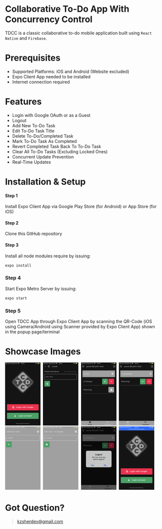 # Collaborative To-Do App With Concurrency Control
TDCC is a classic collaborative to-do mobile application built using `React Native` and `Firebase`.

# Prerequisites
- Supported Platforms: iOS and Android (Website excluded)
- Expo Client App needed to be installed
- Internet connection required

# Features
- Login with Google OAuth or as a Guest
- Logout
- Add New To-Do Task
- Edit To-Do Task Title
- Delete To-Do/Completed Task
- Mark To-Do Task As Completed
- Revert Completed Task Back To To-Do Task
- Clear All To-Do Tasks (Excluding Locked Ones)
- Concurrent Update Prevention
- Real-Time Updates

# Installation & Setup
#### Step 1
Install Expo Client App via Google Play Store (for Android) or App Store (for iOS)

#### Step 2
Clone this GitHub repository

#### Step 3
Install all node modules require by issuing:
```bash
expo install
```

### Step 4
Start Expo Metro Server by issuing:
```bash
expo start
```

### Step 5
Open TDCC App through Expo Client App by scanning the QR-Code (iOS using Camera/Android using Scanner provided by Expo Client App) shown in the popup page/terminal

# Showcase Images
<kbd>
  <img src="./assets/images/IMG_0184.PNG" alt='home' width='23%'/>
  <img src="./assets/images/IMG_0185.PNG" alt='guest login' width='23%'/>
  <img src="./assets/images/IMG_0186.PNG" alt='todo task screen' width='23%'/>
  <img src="./assets/images/IMG_0187.PNG" alt='completed task screen' width='23%'/>
  <img src="./assets/images/IMG_0188.PNG" alt='add new task modal' width='23%'/>
  <img src="./assets/images/IMG_0189.PNG" alt='edit task modal' width='23%'/>
  <img src="./assets/images/IMG_0190.PNG" alt='logout alert' width='23%'/>
  <img src="./assets/images/IMG_0191.PNG" alt='disconnection banner' width='23%'/>
</kbd>

# Got Question?
> kzsherdev@gmail.com
